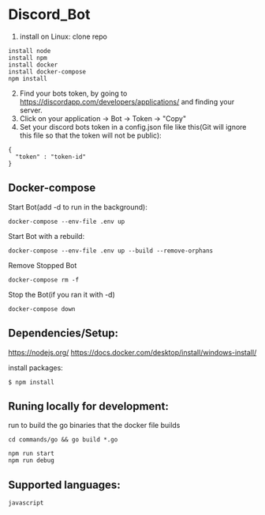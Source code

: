 # Discord_Bot
1. install on Linux:
clone repo
```
install node
install npm
install docker
install docker-compose
npm install
```

2. Find your bots token, by going to https://discordapp.com/developers/applications/ and finding your server.
3. Click on your application -> Bot -> Token -> "Copy"
4. Set your discord bots token in a config.json file like this(Git will ignore this file so that the token will not be public): 

```
{
  "token" : "token-id"
}
```

## Docker-compose
Start Bot(add -d to run in the background): 
```
docker-compose --env-file .env up
```
Start Bot with a rebuild: 
```
docker-compose --env-file .env up --build --remove-orphans
```
Remove Stopped Bot 
```
docker-compose rm -f
```
Stop the Bot(if you ran it with -d) 
```
docker-compose down
```

## Dependencies/Setup:

https://nodejs.org/
https://docs.docker.com/desktop/install/windows-install/


install packages:
```
$ npm install
```

## Runing locally for development:
run to build the go binaries that the docker file builds
```
cd commands/go && go build *.go
```

```
npm run start
npm run debug
```

## Supported languages:
```
javascript
```